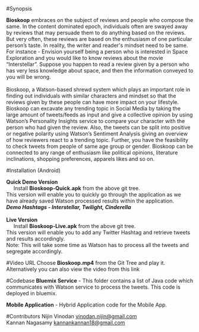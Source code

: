 #Synopsis

<b>Bioskoop</b> embraces on the subject of reviews and people who compose the same. In the content dominated epoch, individuals often are swayed away by reviews that may persuade them to do anything based on the reviews. But very often, these reviews are based on the enthusiasm of one particular person’s taste. In reality, the writer and reader's mindset need to be same. For instance - Envision yourself being a person who is interested in Space Exploration and you would like to know reviews about the movie “Interstellar”. Suppose you happen to read a review given by a person who has very less knowledge about space, and then the information conveyed to you will be wrong.<br/><br/>
Bioskoop, a Watson-based shrewd system which plays an important role in finding out individuals with similar characters and mindset so that the reviews given by these people can have more impact on your lifestyle. Bioskoop can excavate any trending topic in Social Media by taking the large amount of tweets/feeds as input and give a collective opinion by using Watson’s Personality Insights service to compare your character with the person who had given the review. Also, the tweets can be split into positive or negative polarity using Watson’s Sentiment Analysis giving an overview of how reviewers react to a trending topic. Further, you have the feasibility to check tweets from people of same age group or gender.  Bioskoop can be connected to any range of enthusiasm like political opinions, literature inclinations, shopping preferences, apparels likes and so on.


#Installation (Android)

<b>Quick Demo Version</b><br/>
&nbsp;&nbsp;&nbsp;&nbsp;&nbsp;Install <b>Bioskoop-Quick.apk</b> from the above git tree.<br/>
This version will enable you to quickly go through the application as we have already saved Watson processed results within the application.<br/>
<b><i>Demo Hashtags - Interstellar, Twilight, Cinderella</i></b><br/><br/>
<b>Live Version</b><br/>&nbsp;&nbsp;&nbsp;&nbsp;&nbsp;Install <b>Bioskoop-Live.apk</b> from the above git tree.<br/>
This version will enable you to add any Twitter Hashtag and retrieve tweets and results accordingly.<br/>
Note: This will take some time as Watson has to process all the tweets and segregate accordingly.

#Video URL
Choose <b>Bioskoop.mp4</b> from the Git Tree and play it.<br/>
Alternatively you can also view the video from this link


#Codebase
<b>Bluemix Service</b> - This folder contains a list of Java code which communicates with Watson service to process the tweets. This code is deployed in bluemix. <br/>

<b>Mobile Application</b> - Hybrid Application code for the Mobile App. <br/>

#Contributors
Nijin Vinodan vinodan.nijin@gmail.com<br/>
Kannan Nagasamy kannankannan18@gmail.com


